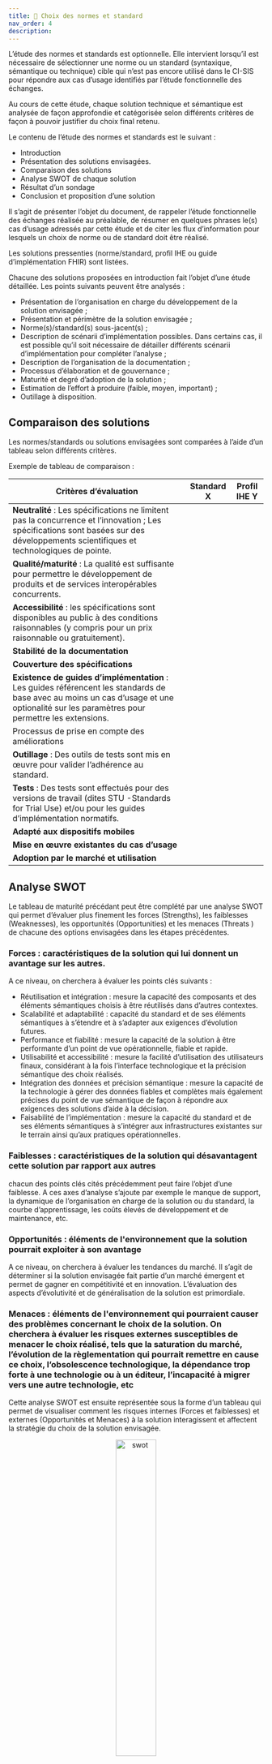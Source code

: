 ```yaml
---
title: 🔁 Choix des normes et standard
nav_order: 4
description:
---
```


<!-- Commentaire IGi - Il n’existe pas de document du CI-SIS décrivant la méthode à appliquer pour conduire l’étude de choix des normes/standards. Proposition d’un début de construction de ce type de document. A revoir sans doute par la suite. -->

L’étude des normes et standards est optionnelle. Elle intervient lorsqu’il est nécessaire de sélectionner une norme ou un standard (syntaxique, sémantique ou technique) cible qui n’est pas encore utilisé dans le CI-SIS pour répondre aux cas d’usage identifiés par l’étude fonctionnelle des échanges.

Au cours de cette étude, chaque solution technique et sémantique est analysée de façon approfondie et catégorisée selon différents critères de façon à pouvoir justifier du choix final retenu.

Le contenu de l’étude des normes et standards est le suivant :

<div class="wysiwyg">
    <ul>
        <li>Introduction</li>
        <li>Présentation des solutions envisagées. </li>
        <li>Comparaison des solutions</li>
        <li>Analyse SWOT de chaque solution</li>
        <li>Résultat d’un sondage</li>
        <li>Conclusion et proposition d’une solution</li>
    </ul>
</div>

Il s’agit de présenter l’objet du document, de rappeler l’étude fonctionnelle des échanges réalisée au préalable, de résumer en quelques phrases le(s) cas d’usage adressés par cette étude et de citer les flux d’information pour lesquels un choix de norme ou de standard doit être réalisé.

Les solutions pressenties (norme/standard, profil IHE ou guide d’implémentation FHIR) sont listées.

Chacune des solutions proposées en introduction fait l’objet d’une étude détaillée. Les points suivants peuvent être analysés :

<div class="wysiwyg">
    <ul>
        <li>Présentation de l’organisation en charge du développement de la solution envisagée ;</li>
        <li>Présentation et périmètre de la solution envisagée ;</li>
        <li>Norme(s)/standard(s) sous-jacent(s) ;</li>
        <li>Description de scénarii d’implémentation possibles. Dans certains cas, il est possible qu’il soit nécessaire de détailler différents scénarii d’implémentation pour compléter l’analyse ;</li>
        <li>Description de l’organisation de la documentation ;</li>
        <li>Processus d’élaboration et de gouvernance ;</li>
        <li>Maturité et degré d’adoption de la solution ;</li>
        <li>Estimation de l’effort à produire (faible, moyen, important) ;</li>
        <li>Outillage à disposition.</li>
    </ul>
</div>

## Comparaison des solutions

Les normes/standards ou solutions envisagées sont comparées à l’aide d’un tableau selon différents critères.

Exemple de tableau de comparaison :

| Critères d’évaluation | Standard X | Profil IHE Y |
| --- | --- | --- |
| **Neutralité** : Les spécifications ne limitent pas la concurrence et l’innovation ; Les spécifications sont basées sur des développements scientifiques et technologiques de pointe. |  |  |
| **Qualité/maturité** : La qualité est suffisante pour permettre le développement de produits et de services interopérables concurrents. |  |  |
| **Accessibilité** : les spécifications sont disponibles au public à des conditions raisonnables (y compris pour un prix raisonnable ou gratuitement). |  |  |
| **Stabilité de la documentation** |  |  |
| **Couverture des spécifications** |  |  |
| **Existence de guides d’implémentation** : Les guides référencent les standards de base  avec au moins un cas d’usage et une optionalité sur les paramètres pour permettre les extensions. |  |  |
| Processus de prise en compte des améliorations |  |  |
| **Outillage** : Des outils de tests sont mis en œuvre pour valider l’adhérence au standard. |  |  |
| **Tests** : Des tests sont effectués pour des versions de travail (dites STU -Standards for Trial Use) et/ou pour les guides d’implémentation normatifs. |  |  |
| **Adapté aux dispositifs mobiles** |  |  |
| **Mise en œuvre existantes du cas d’usage** |  |  |
| **Adoption par le marché et utilisation**  |  |  |

## Analyse SWOT

Le tableau de maturité précédant peut être complété par une analyse SWOT qui permet d’évaluer plus finement les forces (Strengths), les faiblesses (Weaknesses), les opportunités (Opportunities) et les menaces (Threats ) de chacune des options envisagées dans les étapes précédentes.

### Forces : caractéristiques de la solution qui lui donnent un avantage sur les autres.

A ce niveau, on cherchera à évaluer les points clés suivants :

<div class="wysiwyg">
    <ul>
        <li>Réutilisation et intégration : mesure la capacité des composants et des éléments sémantiques choisis à être réutilisés dans d’autres contextes.</li>
        <li>Scalabilité et adaptabilité : capacité du standard et de ses éléments sémantiques à s’étendre et à s’adapter aux exigences d’évolution futures.</li>
        <li>Performance et fiabilité : mesure la capacité de la solution à être performante d’un point de vue opérationnelle, fiable et rapide.</li>
        <li>Utilisabilité et accessibilité : mesure la facilité d’utilisation des utilisateurs finaux, considérant à la fois l’interface technologique et la précision sémantique des choix réalisés.</li>
        <li>Intégration des données et précision sémantique : mesure la capacité de la technologie à gérer des données fiables et complètes mais également précises du point de vue sémantique de façon à répondre aux exigences des solutions d’aide à la décision.</li>
        <li>Faisabilité de l’implémentation : mesure la capacité du standard et de ses éléments sémantiques à s’intégrer aux infrastructures existantes sur le terrain ainsi qu’aux pratiques opérationnelles.</li>
    </ul>
</div>

### Faiblesses : caractéristiques de la solution qui désavantagent cette solution par rapport aux autres

chacun des points clés cités précédemment peut faire l’objet d’une faiblesse. A ces axes d’analyse s’ajoute par exemple le manque de support, la dynamique de l’organisation en charge de la solution ou du standard, la courbe d’apprentissage, les coûts élevés de développement et de maintenance, etc.

### Opportunités : éléments de l'environnement que la solution pourrait exploiter à son avantage

A ce niveau, on cherchera à évaluer les tendances du marché. Il s’agit de déterminer si la solution envisagée fait partie d’un marché émergent et permet de gagner en compétitivité et en innovation. L’évaluation des aspects d’évolutivité et de généralisation de la solution est primordiale.

### Menaces : éléments de l'environnement qui pourraient causer des problèmes concernant le choix de la solution. On cherchera à évaluer les risques externes susceptibles de menacer le choix réalisé, tels que la saturation du marché, l’évolution de la règlementation qui pourrait remettre en cause ce choix, l’obsolescence technologique, la dépendance trop forte à une technologie ou à un éditeur, l’incapacité à migrer vers une autre technologie, etc

Cette analyse SWOT est ensuite représentée sous la forme d’un tableau qui permet de visualiser comment les risques internes (Forces et faiblesses) et externes (Opportunités et Menaces) à la solution interagissent et affectent la stratégie du choix de la solution envisagée.

<div class="figure" style='text-align: center;'>
    <img src="../../assets/images/swot.png" alt="swot" title="Matrice SWOT" style="width:40%;">
    <figcaption><b>Matrice SWOT</b></figcaption>
</div>

<table style="border-collapse:collapse;border:none;">
    <tbody>
        <tr>
            <td style="width: 226.55pt;border: 1pt solid windowtext;padding: 0cm 5.4pt;vertical-align: top;">
                <p style='margin-top:0cm;margin-right:0cm;margin-bottom:10.0pt;margin-left:0cm;text-align:left;line-height:115%;font-size:13px;font-family:"Aptos",sans-serif;'><span style="color:#404040;font-style:italic;"><span style="color:windowtext;">S</span></span><span style="color:#404040;font-style:italic;">trenghs</span></p>
            </td>
            <td style="width: 226.55pt;border-top: 1pt solid windowtext;border-right: 1pt solid windowtext;border-bottom: 1pt solid windowtext;border-image: initial;border-left: none;padding: 0cm 5.4pt;vertical-align: top;">
                <p style='margin-top:0cm;margin-right:0cm;margin-bottom:10.0pt;margin-left:0cm;text-align:left;line-height:115%;font-size:13px;font-family:"Aptos",sans-serif;'><em><span style="color:black;">Weaknesses</span></em></p>
            </td>
        </tr>
        <tr>
            <td style="width: 226.55pt;border-right: 1pt solid windowtext;border-bottom: 1pt solid windowtext;border-left: 1pt solid windowtext;border-image: initial;border-top: none;padding: 0cm 5.4pt;vertical-align: top;">
                <p style='margin-top:0cm;margin-right:0cm;margin-bottom:10.0pt;margin-left:0cm;text-align:left;line-height:115%;font-size:13px;font-family:"Aptos",sans-serif;'><span style="color:#404040;font-style:italic;"><strong>Identification des avantages</strong></span><span style="color:#404040;font-style:italic;">&nbsp;: quels sont les b&eacute;n&eacute;fices et les avantages comp&eacute;titifs de la solution (cf crit&egrave;res cit&eacute;s pr&eacute;c&eacute;demment pour les Forces) ?</span></p>
                <p style='margin-top:0cm;margin-right:0cm;margin-bottom:10.0pt;margin-left:0cm;text-align:left;line-height:115%;font-size:13px;font-family:"Aptos",sans-serif;'><span style="color:#404040;font-style:italic;"><strong>Evaluer les succ&egrave;s d&rsquo;impl&eacute;mentation pass&eacute;s de la solution</strong></span></p>
                <p style='margin-top:0cm;margin-right:0cm;margin-bottom:10.0pt;margin-left:0cm;text-align:left;line-height:115%;font-size:13px;font-family:"Aptos",sans-serif;'><span style="color:#404040;font-style:italic;"><strong>Acc&egrave;s au support et &agrave; l&rsquo;expertise</strong></span><span style="color:#404040;font-style:italic;">&nbsp;: avons-nous au niveau national la capacit&eacute; &agrave; supporter les &eacute;diteurs et &agrave; apporter de l&rsquo;expertise concernant la solution ?</span></p>
                <p style='margin-top:0cm;margin-right:0cm;margin-bottom:10.0pt;margin-left:0cm;text-align:left;line-height:115%;font-size:13px;font-family:"Aptos",sans-serif;'><span style="color:#404040;font-style:italic;"><strong>Evaluer la disponibilit&eacute; des ressources</strong></span><span style="color:#404040;font-style:italic;">&nbsp;: ressources financi&egrave;res, humaines ou mat&eacute;rielles sur lesquelles il est possible de s&rsquo;appuyer.</span></p>
                <p style='margin-top:0cm;margin-right:0cm;margin-bottom:10.0pt;margin-left:0cm;text-align:left;line-height:115%;font-size:13px;font-family:"Aptos",sans-serif;'><span style="color:#404040;font-style:italic;"><strong>Evaluer le degr&eacute; d&rsquo;adoption</strong></span><span style="color:#404040;font-style:italic;">&nbsp;: l&rsquo;&eacute;cosyst&egrave;me a-t-il d&eacute;j&agrave; connaissance de la solution envisag&eacute;e et l&rsquo;a-t-il d&eacute;j&agrave; adopt&eacute;e en partie ?</span></p>
                <p style='margin-top:0cm;margin-right:0cm;margin-bottom:10.0pt;margin-left:0cm;text-align:left;line-height:115%;font-size:13px;font-family:"Aptos",sans-serif;'><span style="color:#404040;font-style:italic;"><strong>Passer en revue les outils et les ressources disponibles</strong></span><span style="color:#404040;font-style:italic;">&nbsp;: existence de guides d&rsquo;impl&eacute;mentation, outils de tests disponibles.</span></p>
            </td>
            <td style="width: 226.55pt;border-top: none;border-left: none;border-bottom: 1pt solid windowtext;border-right: 1pt solid windowtext;padding: 0cm 5.4pt;vertical-align: top;">
                <p style='margin-top:0cm;margin-right:0cm;margin-bottom:10.0pt;margin-left:0cm;text-align:left;line-height:115%;font-size:13px;font-family:"Aptos",sans-serif;'><span style="color:#404040;font-style:italic;"><strong><span style="color:windowtext;">Evaluer les limitations de la solution envisag&eacute;e</span></strong></span><span style="color:#404040;font-style:italic;"><span style="color:windowtext;">&nbsp;: tous les aspects &eacute;valu&eacute;s lors de l&rsquo;analyse des forces peuvent faire l&rsquo;objet d&rsquo;une faiblesse</span></span></p>
                <p style='margin-top:0cm;margin-right:0cm;margin-bottom:10.0pt;margin-left:0cm;text-align:left;line-height:115%;font-size:13px;font-family:"Aptos",sans-serif;'><span style="color:#404040;font-style:italic;"><strong><span style="color:windowtext;">Analyser les retours d&rsquo;exp&eacute;rience pass&eacute;s</span></strong></span><span style="color:#404040;font-style:italic;"><span style="color:windowtext;">&nbsp;: quels sont les retours d&rsquo;exp&eacute;rience d&rsquo;une impl&eacute;mentation pass&eacute;e au niveau international ?</span></span></p>
                <p style='margin-top:0cm;margin-right:0cm;margin-bottom:10.0pt;margin-left:0cm;text-align:left;line-height:115%;font-size:13px;font-family:"Aptos",sans-serif;'><span style="color:#404040;font-style:italic;"><strong><span style="color:windowtext;">Acc&egrave;s aux ressources</span></strong></span><span style="color:#404040;font-style:italic;"><span style="color:windowtext;">&nbsp;: les ressources (financi&egrave;res, mat&eacute;rielles, en expertise) sont-elles suffisantes ?</span></span></p>
                <p style='margin-top:0cm;margin-right:0cm;margin-bottom:10.0pt;margin-left:0cm;text-align:left;line-height:115%;font-size:13px;font-family:"Aptos",sans-serif;'><span style="color:#404040;font-style:italic;"><strong><span style="color:windowtext;">Impact des faiblesses</span></strong></span><span style="color:#404040;font-style:italic;"><span style="color:windowtext;">&nbsp;: quel est l&rsquo;impact des faiblesses de la solution sur la capacit&eacute; &agrave; atteindre les objectifs poursuivis ?</span></span></p>
                <p style='margin-top:0cm;margin-right:0cm;margin-bottom:10.0pt;margin-left:0cm;text-align:left;line-height:115%;font-size:13px;font-family:"Aptos",sans-serif;'><span style="color:#404040;font-style:italic;"><strong><span style="color:windowtext;">Outils et ressources disponibles</span></strong></span></p>
            </td>
        </tr>
        <tr>
            <td style="width: 226.55pt;border-right: 1pt solid windowtext;border-bottom: 1pt solid windowtext;border-left: 1pt solid windowtext;border-image: initial;border-top: none;padding: 0cm 5.4pt;vertical-align: top;">
                <p style='margin-top:0cm;margin-right:0cm;margin-bottom:10.0pt;margin-left:0cm;text-align:left;line-height:115%;font-size:13px;font-family:"Aptos",sans-serif;'><em><span style="color:black;">Opportunities</span></em></p>
            </td>
            <td style="width: 226.55pt;border-top: none;border-left: none;border-bottom: 1pt solid windowtext;border-right: 1pt solid windowtext;padding: 0cm 5.4pt;vertical-align: top;">
                <p style='margin-top:0cm;margin-right:0cm;margin-bottom:10.0pt;margin-left:0cm;text-align:left;line-height:115%;font-size:13px;font-family:"Aptos",sans-serif;'><em><span style="color:black;">Threats</span></em></p>
            </td>
        </tr>
        <tr>
            <td style="width: 226.55pt;border-right: 1pt solid windowtext;border-bottom: 1pt solid windowtext;border-left: 1pt solid windowtext;border-image: initial;border-top: none;padding: 0cm 5.4pt;vertical-align: top;">
                <p style='margin-top:0cm;margin-right:0cm;margin-bottom:10.0pt;margin-left:0cm;text-align:left;line-height:115%;font-size:13px;font-family:"Aptos",sans-serif;'><span style="color:#404040;font-style:italic;"><strong><span style="color:windowtext;">Exploration des capacit&eacute;s de la solution&nbsp;</span></strong></span><span style="color:#404040;font-style:italic;"><span style="color:windowtext;">: quelles capacit&eacute;s sp&eacute;cifiques &agrave; la solution peuvent r&eacute;pondre aux objectifs poursuivis&nbsp;?</span></span></p>
                <p style='margin-top:0cm;margin-right:0cm;margin-bottom:10.0pt;margin-left:0cm;text-align:left;line-height:115%;font-size:13px;font-family:"Aptos",sans-serif;'><span style="color:#404040;font-style:italic;"><strong><span style="color:windowtext;">Identifier les tendances du march&eacute;</span></strong></span><span style="color:#404040;font-style:italic;"><span style="color:windowtext;">&nbsp;</span></span></p>
                <p style='margin-top:0cm;margin-right:0cm;margin-bottom:10.0pt;margin-left:0cm;text-align:left;line-height:115%;font-size:13px;font-family:"Aptos",sans-serif;'><span style="color:#404040;font-style:italic;"><strong><span style="color:windowtext;">Evaluer les possibilit&eacute;s de collaboration</span></strong></span><span style="color:#404040;font-style:italic;"><span style="color:windowtext;">&nbsp;: collaboration et partenariats qui pourraient aider &agrave; l&rsquo;impl&eacute;mentation de la solution choisie</span></span></p>
                <p style='margin-top:0cm;margin-right:0cm;margin-bottom:10.0pt;margin-left:0cm;text-align:left;line-height:115%;font-size:13px;font-family:"Aptos",sans-serif;'><span style="color:#404040;font-style:italic;"><strong><span style="color:windowtext;">Analyser le contexte r&eacute;glementaire</span></strong></span><span style="color:#404040;font-style:italic;"><span style="color:windowtext;">&nbsp;: le contexte r&eacute;glementaire est-il favorable au choix de la solution envisag&eacute;e ?</span></span></p>
                <p style='margin-top:0cm;margin-right:0cm;margin-bottom:10.0pt;margin-left:0cm;text-align:left;line-height:115%;font-size:13px;font-family:"Aptos",sans-serif;'><span style="color:#404040;font-style:italic;"><strong><span style="color:windowtext;">Evaluer l&rsquo;aspect financier</span></strong></span><span style="color:#404040;font-style:italic;"><span style="color:windowtext;">&nbsp;: quelles possibilit&eacute;s de budget (interne ou externe) pour supporter l&rsquo;initiative ?</span></span></p>
                <p style='margin-top:0cm;margin-right:0cm;margin-bottom:10.0pt;margin-left:0cm;text-align:left;line-height:115%;font-size:13px;font-family:"Aptos",sans-serif;'><span style="color:#404040;font-style:italic;"><span style="color:windowtext;font-style:normal;">&nbsp;</span></span></p>
            </td>
            <td style="width: 226.55pt;border-top: none;border-left: none;border-bottom: 1pt solid windowtext;border-right: 1pt solid windowtext;padding: 0cm 5.4pt;vertical-align: top;">
                <p style='margin-top:0cm;margin-right:0cm;margin-bottom:10.0pt;margin-left:0cm;text-align:left;line-height:115%;font-size:13px;font-family:"Aptos",sans-serif;'><span style="color:#404040;font-style:italic;"><strong><span style="color:windowtext;">Evaluer les risques et les d&eacute;fis</span></strong></span></p>
                <p style='margin-top:0cm;margin-right:0cm;margin-bottom:10.0pt;margin-left:0cm;text-align:left;line-height:115%;font-size:13px;font-family:"Aptos",sans-serif;'><span style="color:#404040;font-style:italic;"><strong><span style="color:windowtext;">Evaluer l&rsquo;obsolescence de la solution</span></strong></span><span style="color:#404040;font-style:italic;"><span style="color:windowtext;">&nbsp;: n&eacute;cessite d&rsquo;anticiper les strat&eacute;gies de maintenance des normes/standards et des solutions d&eacute;velopp&eacute;es par les organisations en charge de ces sp&eacute;cifications.</span></span></p>
                <p style='margin-top:0cm;margin-right:0cm;margin-bottom:10.0pt;margin-left:0cm;text-align:left;line-height:115%;font-size:13px;font-family:"Aptos",sans-serif;'><span style="color:#404040;font-style:italic;"><strong><span style="color:windowtext;">Impact r&eacute;glementaire</span></strong></span><span style="color:#404040;font-style:italic;"><span style="color:windowtext;">&nbsp;: n&eacute;cessite de conna&icirc;tre la r&eacute;glementation en vigueur et d&rsquo;anticiper les &eacute;volutions.</span></span></p>
                <p style='margin-top:0cm;margin-right:0cm;margin-bottom:10.0pt;margin-left:0cm;text-align:left;line-height:115%;font-size:13px;font-family:"Aptos",sans-serif;'><span style="color:#404040;font-style:italic;"><strong><span style="color:windowtext;">Evaluer les co&ucirc;ts de d&eacute;veloppement, de maintenance et de ressources</span></strong></span></p>
                <p style='margin-top:0cm;margin-right:0cm;margin-bottom:10.0pt;margin-left:0cm;text-align:left;line-height:115%;font-size:13px;font-family:"Aptos",sans-serif;'><span style="color:#404040;font-style:italic;"><strong><span style="color:windowtext;">Evaluer les d&eacute;lais potentiels de mise en &oelig;uvre</span></strong></span><span style="color:#404040;font-style:italic;"><span style="color:windowtext;">&nbsp;: quels facteurs pourraient retarder l&rsquo;adoption et l&rsquo;impl&eacute;mentation de la solution ?</span></span></p>
                <p style='margin-top:0cm;margin-right:0cm;margin-bottom:10.0pt;margin-left:0cm;text-align:left;line-height:115%;font-size:13px;font-family:"Aptos",sans-serif;'><span style="color:#404040;font-style:italic;"><strong><span style="color:windowtext;">Evaluer le degr&eacute; d&rsquo;acceptation</span></strong></span><span style="color:#404040;font-style:italic;"><span style="color:windowtext;">&nbsp;par l&rsquo;&eacute;cosyst&egrave;me</span></span></p>
                <p style='margin-top:0cm;margin-right:0cm;margin-bottom:10.0pt;margin-left:0cm;text-align:left;line-height:115%;font-size:13px;font-family:"Aptos",sans-serif;'><span style="color:#404040;font-style:italic;"><strong><span style="color:windowtext;">Evaluer les co&ucirc;ts additionnels de licence</span></strong></span><span style="color:#404040;font-style:italic;"><span style="color:windowtext;">&nbsp;: la solution choisie n&eacute;cessite t&rsquo;elle des co&ucirc;ts additionnels de souscription ou de licence (notamment pour les aspects s&eacute;mantiques) ?</span></span></p>
                <p style='margin-top:0cm;margin-right:0cm;margin-bottom:10.0pt;margin-left:0cm;text-align:left;line-height:115%;font-size:13px;font-family:"Aptos",sans-serif;'><span style="color:#404040;font-style:italic;"><strong><span style="color:windowtext;">Evaluer la fin de la maintenance de la solution par l&rsquo;organisation qui la porte</span></strong></span><span style="color:#404040;font-style:italic;"><span style="color:windowtext;">&nbsp;: durabilit&eacute; &agrave; long terme de la solution et quelles sont les trajectoires pr&eacute;vues en cas de fin de maintenance ?</span></span></p>
            </td>
        </tr>
    </tbody>
</table>

## RESULTAT DE SONDAGE

Dans certains cas, il peut être envisagé de réaliser un sondage préalable auprès d’un groupe restreint préalable à la phase de concertation publique. Dans ce cas, les résultats de ce sondage sont consignés au niveau de ce chapitre.

## CONCLUSION ET PROPOSITION D’UNE SOLUTION

Justification de la solution (norme/standard, profil IHE, guide d’implémentation FHIR, etc.)
Mise en concertation publique de l’étude des normes et standards.